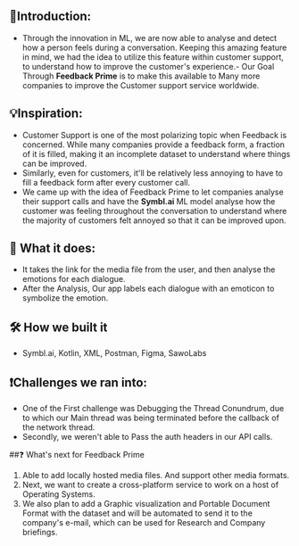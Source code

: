 ## 🥁Introduction:
- Through the innovation in ML, we are now able to analyse and detect how a person feels during a conversation. Keeping this amazing feature in mind, we had the idea to utilize this feature within customer support, to understand how to improve the customer's experience.-
Our Goal Through **Feedback Prime** is to make this available to Many more companies to improve the Customer support service worldwide.

## 💡Inspiration:
- Customer Support is one of the most polarizing topic when Feedback is concerned. While many companies provide a feedback form, a fraction of it is filled, making it an incomplete dataset to understand where things can be improved.
- Similarly, even for customers, it'll be relatively less annoying to have to fill a feedback form after every customer call.
- We came up with the idea of Feedback Prime to let companies analyse their support calls and have the **Symbl.ai** ML model analyse how the customer was feeling throughout the conversation to understand where the majority of customers felt annoyed so that it can be improved upon.

## 💬 What it does:
- It takes the link for the media file from the user, and then analyse the emotions for each dialogue.
- After the Analysis, Our app labels each dialogue with an emoticon to symbolize the emotion.

##  🛠 How we built it
- Symbl.ai, Kotlin, XML, Postman, Figma, SawoLabs

## ❗Challenges we ran into:
- One of the First challenge was Debugging the Thread Conundrum, due to which our Main thread was being terminated before the callback of the network thread. 
- Secondly, we weren't able to Pass the auth headers in our API calls.

##❓ What's next for Feedback Prime
1. Able to add locally hosted media files. And support other media formats.
2. Next, we want to create a cross-platform service to work on a host of Operating Systems.
3. We also plan to add a Graphic visualization and Portable Document Format with the dataset and will be automated to send it to the company's e-mail, which can be used for Research and Company briefings.
